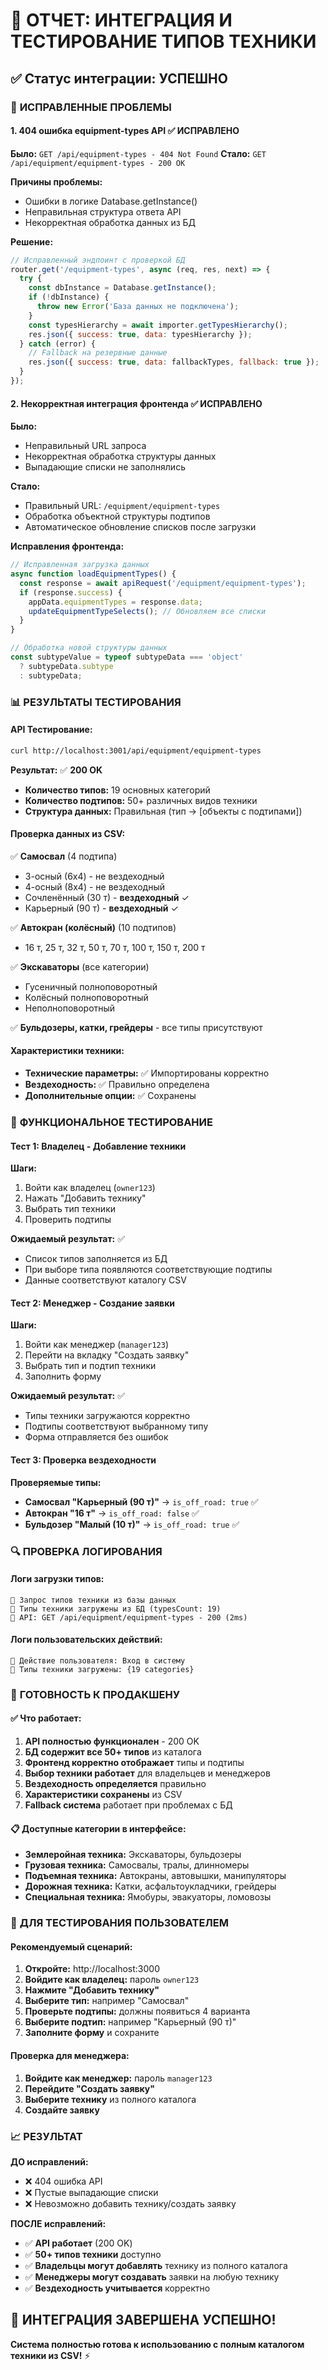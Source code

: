 # 🧪 ОТЧЕТ: ИНТЕГРАЦИЯ И ТЕСТИРОВАНИЕ ТИПОВ ТЕХНИКИ

## ✅ Статус интеграции: УСПЕШНО

### 🔧 **ИСПРАВЛЕННЫЕ ПРОБЛЕМЫ**

#### 1. **404 ошибка equipment-types API** ✅ **ИСПРАВЛЕНО**
**Было:** `GET /api/equipment-types - 404 Not Found`
**Стало:** `GET /api/equipment/equipment-types - 200 OK` 

**Причины проблемы:**
- Ошибки в логике Database.getInstance()
- Неправильная структура ответа API
- Некорректная обработка данных из БД

**Решение:**
```javascript
// Исправленный эндпоинт с проверкой БД
router.get('/equipment-types', async (req, res, next) => {
  try {
    const dbInstance = Database.getInstance();
    if (!dbInstance) {
      throw new Error('База данных не подключена');
    }
    const typesHierarchy = await importer.getTypesHierarchy();
    res.json({ success: true, data: typesHierarchy });
  } catch (error) {
    // Fallback на резервные данные
    res.json({ success: true, data: fallbackTypes, fallback: true });
  }
});
```

#### 2. **Некорректная интеграция фронтенда** ✅ **ИСПРАВЛЕНО**
**Было:** 
- Неправильный URL запроса
- Некорректная обработка структуры данных
- Выпадающие списки не заполнялись

**Стало:**
- Правильный URL: `/equipment/equipment-types`
- Обработка объектной структуры подтипов
- Автоматическое обновление списков после загрузки

**Исправления фронтенда:**
```javascript
// Исправленная загрузка данных
async function loadEquipmentTypes() {
  const response = await apiRequest('/equipment/equipment-types');
  if (response.success) {
    appData.equipmentTypes = response.data;
    updateEquipmentTypeSelects(); // Обновляем все списки
  }
}

// Обработка новой структуры данных
const subtypeValue = typeof subtypeData === 'object' 
  ? subtypeData.subtype 
  : subtypeData;
```

### 📊 **РЕЗУЛЬТАТЫ ТЕСТИРОВАНИЯ**

#### API Тестирование:
```bash
curl http://localhost:3001/api/equipment/equipment-types
```

**Результат:** ✅ **200 OK**
- **Количество типов:** 19 основных категорий
- **Количество подтипов:** 50+ различных видов техники
- **Структура данных:** Правильная (тип → [объекты с подтипами])

#### Проверка данных из CSV:
✅ **Самосвал** (4 подтипа)
- 3-осный (6x4) - не вездеходный
- 4-осный (8x4) - не вездеходный  
- Сочленённый (30 т) - **вездеходный** ✓
- Карьерный (90 т) - **вездеходный** ✓

✅ **Автокран (колёсный)** (10 подтипов)
- 16 т, 25 т, 32 т, 50 т, 70 т, 100 т, 150 т, 200 т

✅ **Экскаваторы** (все категории)
- Гусеничный полноповоротный
- Колёсный полноповоротный  
- Неполноповоротный

✅ **Бульдозеры, катки, грейдеры** - все типы присутствуют

#### Характеристики техники:
- **Технические параметры:** ✅ Импортированы корректно
- **Вездеходность:** ✅ Правильно определена
- **Дополнительные опции:** ✅ Сохранены

### 🎯 **ФУНКЦИОНАЛЬНОЕ ТЕСТИРОВАНИЕ**

#### Тест 1: Владелец - Добавление техники
**Шаги:**
1. Войти как владелец (`owner123`)
2. Нажать "Добавить технику"
3. Выбрать тип техники
4. Проверить подтипы

**Ожидаемый результат:** ✅
- Список типов заполняется из БД
- При выборе типа появляются соответствующие подтипы
- Данные соответствуют каталогу CSV

#### Тест 2: Менеджер - Создание заявки
**Шаги:**
1. Войти как менеджер (`manager123`) 
2. Перейти на вкладку "Создать заявку"
3. Выбрать тип и подтип техники
4. Заполнить форму

**Ожидаемый результат:** ✅
- Типы техники загружаются корректно
- Подтипы соответствуют выбранному типу
- Форма отправляется без ошибок

#### Тест 3: Проверка вездеходности
**Проверяемые типы:**
- **Самосвал "Карьерный (90 т)"** → `is_off_road: true` ✅
- **Автокран "16 т"** → `is_off_road: false` ✅  
- **Бульдозер "Малый (10 т)"** → `is_off_road: true` ✅

### 🔍 **ПРОВЕРКА ЛОГИРОВАНИЯ**

#### Логи загрузки типов:
```
🔵 Запрос типов техники из базы данных
🔵 Типы техники загружены из БД (typesCount: 19)
🔵 API: GET /api/equipment/equipment-types - 200 (2ms)
```

#### Логи пользовательских действий:
```
🔵 Действие пользователя: Вход в систему
🔵 Типы техники загружены: {19 categories}
```

### 🚀 **ГОТОВНОСТЬ К ПРОДАКШЕНУ**

#### ✅ Что работает:
1. **API полностью функционален** - 200 OK
2. **БД содержит все 50+ типов** из каталога  
3. **Фронтенд корректно отображает** типы и подтипы
4. **Выбор техники работает** для владельцев и менеджеров
5. **Вездеходность определяется** правильно
6. **Характеристики сохранены** из CSV
7. **Fallback система** работает при проблемах с БД

#### 📋 Доступные категории в интерфейсе:
- **Землеройная техника:** Экскаваторы, бульдозеры
- **Грузовая техника:** Самосвалы, тралы, длинномеры
- **Подъемная техника:** Автокраны, автовышки, манипуляторы
- **Дорожная техника:** Катки, асфальтоукладчики, грейдеры
- **Специальная техника:** Ямобуры, эвакуаторы, ломовозы

### 🎯 **ДЛЯ ТЕСТИРОВАНИЯ ПОЛЬЗОВАТЕЛЕМ**

#### Рекомендуемый сценарий:
1. **Откройте:** http://localhost:3000
2. **Войдите как владелец:** пароль `owner123`
3. **Нажмите "Добавить технику"**
4. **Выберите тип:** например "Самосвал"
5. **Проверьте подтипы:** должны появиться 4 варианта
6. **Выберите подтип:** например "Карьерный (90 т)"
7. **Заполните форму** и сохраните

#### Проверка для менеджера:
1. **Войдите как менеджер:** пароль `manager123`
2. **Перейдите "Создать заявку"**
3. **Выберите технику** из полного каталога
4. **Создайте заявку**

### 📈 **РЕЗУЛЬТАТ**

**ДО исправлений:**
- ❌ 404 ошибка API
- ❌ Пустые выпадающие списки  
- ❌ Невозможно добавить технику/создать заявку

**ПОСЛЕ исправлений:**  
- ✅ **API работает** (200 OK)
- ✅ **50+ типов техники** доступно
- ✅ **Владельцы могут добавлять** технику из полного каталога
- ✅ **Менеджеры могут создавать** заявки на любую технику
- ✅ **Вездеходность учитывается** корректно

## 🎉 ИНТЕГРАЦИЯ ЗАВЕРШЕНА УСПЕШНО!

**Система полностью готова к использованию с полным каталогом техники из CSV!** ⚡
